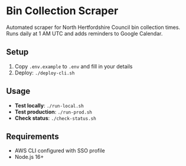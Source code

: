 # Bin Collection Scraper

Automated scraper for North Hertfordshire Council bin collection times. Runs daily at 1 AM UTC and adds reminders to Google Calendar.

## Setup

1. Copy `.env.example` to `.env` and fill in your details
2. Deploy: `./deploy-cli.sh`

## Usage

- **Test locally**: `./run-local.sh`
- **Test production**: `./run-prod.sh`
- **Check status**: `./check-status.sh`

## Requirements

- AWS CLI configured with SSO profile
- Node.js 16+